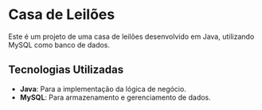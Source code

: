 # Casa de Leilões

Este é um projeto de uma casa de leilões desenvolvido em Java, utilizando MySQL como banco de dados.

## Tecnologias Utilizadas

- **Java**: Para a implementação da lógica de negócio.
- **MySQL**: Para armazenamento e gerenciamento de dados.
